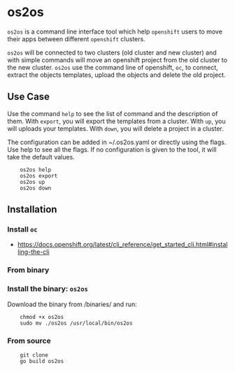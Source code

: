 
# os2os

`os2os` is a command line interface tool which help `openshift` users to move their apps
 between different `openshift` clusters.
 
 `os2os` will be connected to two clusters (old cluster and new cluster) and with simple commands will move
 an openshift project from the old cluster to the new cluster. `os2os` use the command line of openshift, `oc`, to 
 connect, extract the objects templates, upload the objects and delete the old project. 


## Use Case

Use the command `help` to see the list of command and the description of them.
With `export`, you will export the templates from a cluster.
With `up`, you will uploads your templates.
With `down`, you will delete a project in a cluster.

The configuration can be added in ~/.os2os.yaml or directly using the flags.
Use help to see all the flags.
If no configuration is given to the tool, it will take the default values.

```
    os2os help
    os2os export
    os2os up
    os2os down
```

## Installation

### Install `oc`

- https://docs.openshift.org/latest/cli_reference/get_started_cli.html#installing-the-cli

### From binary

### Install the binary: `os2os`

Download the binary from /binaries/<your operative system> and run:

```
    chmod +x os2os
    sudo mv ./os2os /usr/local/bin/os2os
```

### From source
 
```
    git clone
    go build os2os
```